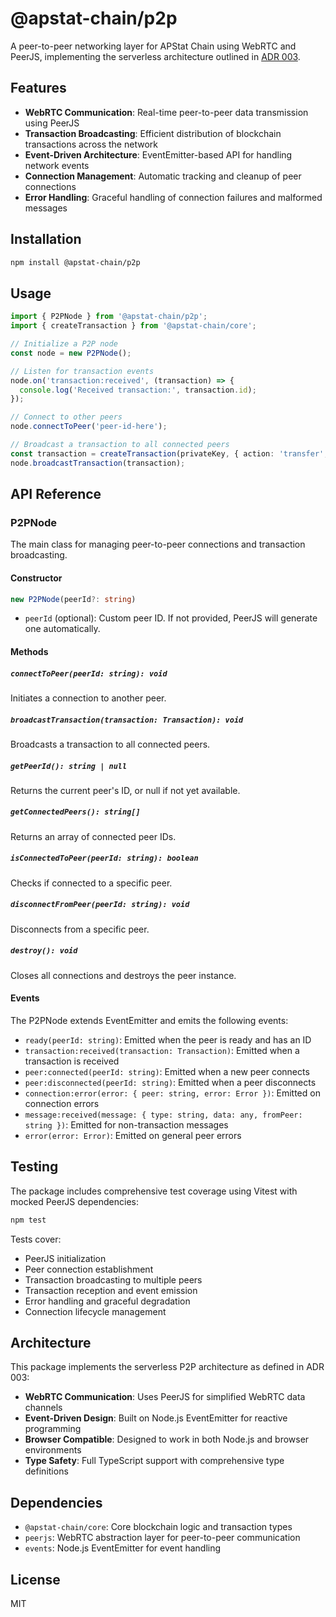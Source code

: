 # @apstat-chain/p2p

A peer-to-peer networking layer for APStat Chain using WebRTC and PeerJS, implementing the serverless architecture outlined in [ADR 003](../../docs/adr/003-p2p-networking-layer.md).

## Features

- **WebRTC Communication**: Real-time peer-to-peer data transmission using PeerJS
- **Transaction Broadcasting**: Efficient distribution of blockchain transactions across the network
- **Event-Driven Architecture**: EventEmitter-based API for handling network events
- **Connection Management**: Automatic tracking and cleanup of peer connections
- **Error Handling**: Graceful handling of connection failures and malformed messages

## Installation

```bash
npm install @apstat-chain/p2p
```

## Usage

```typescript
import { P2PNode } from '@apstat-chain/p2p';
import { createTransaction } from '@apstat-chain/core';

// Initialize a P2P node
const node = new P2PNode();

// Listen for transaction events
node.on('transaction:received', (transaction) => {
  console.log('Received transaction:', transaction.id);
});

// Connect to other peers
node.connectToPeer('peer-id-here');

// Broadcast a transaction to all connected peers
const transaction = createTransaction(privateKey, { action: 'transfer', amount: 100 });
node.broadcastTransaction(transaction);
```

## API Reference

### P2PNode

The main class for managing peer-to-peer connections and transaction broadcasting.

#### Constructor

```typescript
new P2PNode(peerId?: string)
```

- `peerId` (optional): Custom peer ID. If not provided, PeerJS will generate one automatically.

#### Methods

##### `connectToPeer(peerId: string): void`

Initiates a connection to another peer.

##### `broadcastTransaction(transaction: Transaction): void`

Broadcasts a transaction to all connected peers.

##### `getPeerId(): string | null`

Returns the current peer's ID, or null if not yet available.

##### `getConnectedPeers(): string[]`

Returns an array of connected peer IDs.

##### `isConnectedToPeer(peerId: string): boolean`

Checks if connected to a specific peer.

##### `disconnectFromPeer(peerId: string): void`

Disconnects from a specific peer.

##### `destroy(): void`

Closes all connections and destroys the peer instance.

#### Events

The P2PNode extends EventEmitter and emits the following events:

- `ready(peerId: string)`: Emitted when the peer is ready and has an ID
- `transaction:received(transaction: Transaction)`: Emitted when a transaction is received
- `peer:connected(peerId: string)`: Emitted when a new peer connects
- `peer:disconnected(peerId: string)`: Emitted when a peer disconnects
- `connection:error(error: { peer: string, error: Error })`: Emitted on connection errors
- `message:received(message: { type: string, data: any, fromPeer: string })`: Emitted for non-transaction messages
- `error(error: Error)`: Emitted on general peer errors

## Testing

The package includes comprehensive test coverage using Vitest with mocked PeerJS dependencies:

```bash
npm test
```

Tests cover:
- PeerJS initialization
- Peer connection establishment
- Transaction broadcasting to multiple peers
- Transaction reception and event emission
- Error handling and graceful degradation
- Connection lifecycle management

## Architecture

This package implements the serverless P2P architecture as defined in ADR 003:

- **WebRTC Communication**: Uses PeerJS for simplified WebRTC data channels
- **Event-Driven Design**: Built on Node.js EventEmitter for reactive programming
- **Browser Compatible**: Designed to work in both Node.js and browser environments
- **Type Safety**: Full TypeScript support with comprehensive type definitions

## Dependencies

- `@apstat-chain/core`: Core blockchain logic and transaction types
- `peerjs`: WebRTC abstraction layer for peer-to-peer communication
- `events`: Node.js EventEmitter for event handling

## License

MIT 
